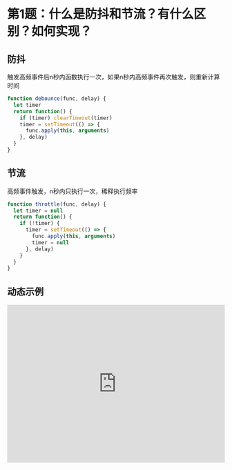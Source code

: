 # 第1题：什么是防抖和节流？有什么区别？如何实现？

## 防抖

触发高频事件后n秒内函数执行一次，如果n秒内高频事件再次触发，则重新计算时间

``` js
function debounce(func, delay) {
  let timer
  return function() {
    if (timer) clearTimeout(timer)
    timer = setTimeout(() => {
      func.apply(this, arguments)
    }, delay)
  }
}
```

## 节流

高频事件触发，n秒内只执行一次，稀释执行频率

``` js
function throttle(func, delay) {
  let timer = null
  return function() {
    if (!timer) {
      timer = setTimeout(() => {
        func.apply(this, arguments)
        timer = null
      }, delay)
    }
  }
}
```

## 动态示例

<iframe height="366" style="width: 100%;" scrolling="no" title="Debounce. Trailing" src="https://codepen.io/johnsenzhou-the-looper/embed/RwPKVre?height=366&theme-id=dark&default-tab=result" frameborder="no" allowtransparency="true" allowfullscreen="true">
  See the Pen <a href='https://codepen.io/johnsenzhou-the-looper/pen/RwPKVre'>Debounce. Trailing</a> by Johnsen
  (<a href='https://codepen.io/johnsenzhou-the-looper'>@johnsenzhou-the-looper</a>) on <a href='https://codepen.io'>CodePen</a>.
</iframe>
